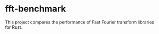 # fft-benchmark

This project compares the performance of Fast Fourier transform libraries for Rust.